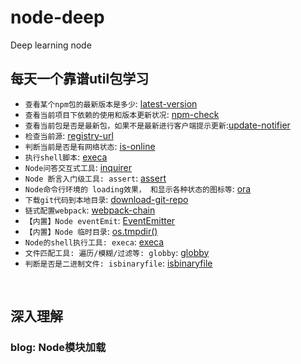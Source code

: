 # node-deep
Deep learning node

## 每天一个靠谱util包学习
- `查看某个npm包的最新版本是多少`: [latest-version](https://www.npmjs.com/package/latest-version)    
- `查看当前项目下依赖的使用和版本更新状况`: [npm-check](https://www.npmjs.com/package/npm-check)    
- `查看当前包是否是最新包，如果不是最新进行客户端提示更新`:[update-notifier](https://zxljack.com/2019/03/update-notifier/)     
- `检查当前源`: [registry-url](https://www.npmjs.com/package/registry-url)
- `判断当前是否是有网络状态`: [is-online](https://www.npmjs.com/package/is-online)
- `执行shell脚本`: [execa](https://www.npmjs.com/package/execa)
- `Node问答交互式工具`: [inquirer](https://github.com/sboudrias/Inquirer.js)
- `Node 断言入门级工具: assert`: [assert](https://juejin.im/post/5c8c7312e51d456af6294a8e)
- `Node命令行环境的 loading效果， 和显示各种状态的图标等`: [ora](https://github.com/sindresorhus/ora)
- `下载git代码到本地目录`: [download-git-repo](https://www.npmjs.com/package/download-git-repo)
-  `链式配置webpack`: [webpack-chain](https://github.com/neutrinojs/webpack-chain)
- `【内置】Node eventEmit`: [EventEmitter](https://juejin.im/post/5b0189fe51882567161ad8ef)
- `【内置】Node 临时目录`: [os.tmpdir()](http://nodejs.cn/api/os/os_tmpdir.html)
- `Node的shell执行工具: execa`: [execa](https://github.com/sindresorhus/execa#readme)
- `文件匹配工具: 遍历/模糊/过滤等: globby`: [globby](https://github.com/sindresorhus/globby)
- `判断是否是二进制文件: isbinaryfile`: [isbinaryfile](https://github.com/gjtorikian/isBinaryFile#readme)

</br>

## 深入理解
### blog: Node模块加载
